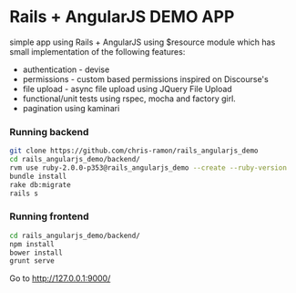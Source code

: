 # Rails + AngularJS DEMO APP


simple app using Rails + AngularJS using $resource module
which has small implementation of the following features:
* authentication - devise
* permissions - custom based permissions inspired on Discourse's
* file upload - async file upload using JQuery File Upload
* functional/unit tests using rspec, mocha and factory girl.
* pagination using kaminari


### Running backend
``` bash
git clone https://github.com/chris-ramon/rails_angularjs_demo
cd rails_angularjs_demo/backend/
rvm use ruby-2.0.0-p353@rails_angularjs_demo --create --ruby-version
bundle install
rake db:migrate
rails s
```

### Running frontend
``` bash
cd rails_angularjs_demo/backend/
npm install
bower install
grunt serve
```

Go to http://127.0.0.1:9000/